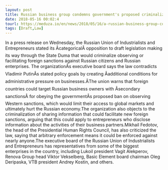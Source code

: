 ```yaml
---
layout: post
title: Russian business group condemns government's proposed criminalization of observing or facilitating foreign sanctions
date: 2018-05-16 00:02:4
tourl: https://meduza.io/en/news/2018/05/16/a-russian-business-group-condemns-the-government-s-proposed-criminalization-of-observing-or
tags: [Draft,Law]
---
```

In a press release on Wednesday, the Russian Union of Industrialists and Entrepreneurs stated its ÂcategoricalÂ opposition to draft legislation making its way through the State Duma that would criminalize observing or facilitating foreign sanctions against Russian citizens and Russian enterprises. The organizationÂs executive board says the law contradicts Vladimir PutinÂs stated policy goals by creating Âadditional conditions for administrative pressure on businesses.ÂThe union warns that foreign countries could target Russian business owners with Âsecondary sanctionsÂ for obeying the governmentÂs proposed ban on observing Western sanctions, which would limit their access to global markets and ultimately hurt the Russian economy.The organization also objects to the criminalization of sharing information that could facilitate new foreign sanctions, arguing that this could apply to entrepreneurs who disclose information about the activities of their business partners.Mikhail Fedotov, the head of the Presidential Human Rights Council, has also criticized the law, saying that arbitrary enforcement means it could be enforced against nearly anyone.The executive board of the Russian Union of Industrialists and Entrepreneurs has representatives from some of the biggest enterprises in the country, including Lukoil president Vagit Alekperov, Renova Group head Viktor Vekselberg, Basic Element board chairman Oleg Deripaska, VTB president Andrey Kostin, and others. 
